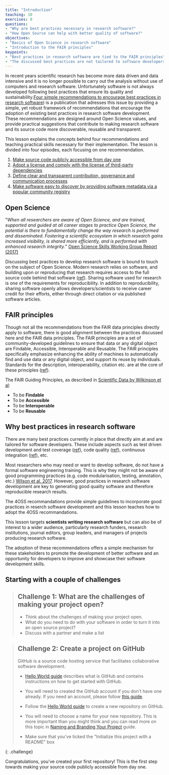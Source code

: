 ```yaml
---
title: "Introduction"
teaching: 10
exercises: 0
questions:
- "Why are best practices necessary in research software?"
- "How Open Source can help with better quality of software?"
objectives:
- "Basics of Open Science in research software"
- "Introduction to the FAIR principles"
keypoints:
- "Best practices in research software are tied to the FAIR principles"
- "The discussed best practices are not tailored to software developers, but rather to a wider audience"
---
```


In recent years scientific research has become more data driven and data intensive and it is no longer possible to carry out the analysis without use of computers and research software. Unfortunately software is not always developed following best practices that ensure its quality and sustainability.[Four simple recommendations to encourage best practices in research software](https://f1000research.com/articles/6-876/v1)) is a publication that adresses this issue by providing a simple, yet robust framework of recommendations that encourage the adoption of existing best practices in research software development. These recommendations are designed around Open Science values, and provide practical suggestions that contribute to making research software and its source code more discoverable, reusable and transparent.

This lesson explains the concepts behind four recommendations and teaching practical skills necessary for their implementation. The lesson is divided into four episodes, each focusing on one recommendation.

1. [Make source code publicly accessible from day one](../02-make-it-public/)
2. [Adopt a license and comply with the license of third-party dependencies](../03-use-license/)
3. [Define clear and transparent contribution, governance and communication processes](../04-contributions/)
4. [Make software easy to discover by providing software metadata via a popular community registry](../05-use-registry/)

## Open Science

"_When all researchers are aware of Open Science, and are trained, supported and guided at all career stages to practice Open Science, the potential is there to fundamentally change the way research is performed and disseminated. Fostering a scientific ecosystem in which research gains increased visibility, is shared more efficiently, and is performed with enhanced research integrity._" [Open Science Skills Working Group Report (2017)](https://ec.europa.eu/research/openscience/pdf/os_skills_wgreport_final.pdf#view=fit&pagemode=none)

Discussing best practices to develop research software is bound to touch on the subject of Open Science. Modern research relies on software, and building upon or reproducing that research requires access to the full source code behind that software ([ref](https://open-science-training-handbook.gitbook.io/book/examples-and-practical-guidance)). Sharing software used for research is one of the requirements for reproducibility. In addition to reproducibility, sharing software openly allows developers/scientists to receive career credit for their efforts, either through direct citation or via published software articles.

## FAIR principles

Though not all the recommendations from the FAIR data principles directly apply to software, there is good alignment between the practices discussed here and the FAIR data principles. The FAIR principles are a set of community-developed guidelines to ensure that data or any digital object are Findable, Accessible, Interoperable and Reusable. The FAIR principles specifically emphasize enhancing the ability of machines to automatically find and use data or any digital object, and support its reuse by individuals. Standards for the description, interoperability, citation etc. are at the core of these principles ([ref](https://www.incf.org/activities/standards-and-best-practices/what-is-fair)).

The FAIR Guiding Principles, as described in [Scientific Data by Wilkinson et al](https://www.nature.com/articles/sdata201618):
- To be **Findable**
- To be **Accessible**
- To be **Interoperable**
- To be **Reusable**

## Why best practices in research software

There are many best practices currently in place that directly aim at and are tailored for software developers. These include aspects such as test driven development and test coverage ([ref](https://github.com/r-lib/covr)), code quality ([ref](https://qaas.cyclopt.com/)), continuous integration ([ref](https://travis-ci.org)), etc. 

Most researchers who may need or want to develop software, do not have a formal software engineering training. This is why they might not be aware of good programming practices (e.g. code modularisation, testing, annotation, etc.) [Wilson et al. 2017](https://journals.plos.org/ploscompbiol/article?id=10.1371/journal.pcbi.1005510). 
However, good practices in research software development are key to generating good quality software and therefore reproducible research results. 

The 4OSS recommandations provide simple guidelines to incorporate good practices in reserch software development and this lesson teaches how to adopt the 4OSS recommandations.

This lesson targets **scientists writing research software** but can also be of interest to a wider audience, particularly research funders, research institutions, journal editors, group leaders, and managers of projects producing research software. <br>

The adoption of these recommendations offers a simple mechanism for these stakeholders to promote the development of better software and an opportunity for developers to improve and showcase their software development skills.

## Starting with a couple of challenges

> ## Challenge 1: What are the challenges of making your project open?
> - Think about the challenges of making your project open.
> - What do you need to do with your software in order to turn it into an open source project?
> - Discuss with a partner and make a list


> ## Challenge 2: Create a project on GitHub
> GitHub is a source code hosting service that facilitates collaborative software development.
> - [Hello World guide](https://guides.github.com/activities/hello-world/) describes  what is GitHub and contains instructions on how to get started with GitHub. 
>  
> - You will need to created the GitHub account if you don't have one already. If you need an account, please follow [this guide](https://services.github.com/on-demand/intro-to-github/create-github-account).
> - Follow the [Hello World guide](https://guides.github.com/activities/hello-world/) to create a new repository on GitHub.
> - You will need to choose a name for your new repository. This is more important than you might think and you can read more on this topic in [Naming and Branding Your Project](https://opensource.guide/starting-a-project/#naming-and-branding-your-project) guide.
> - Make sure that you've ticked the "Initialize this project with a README" box
>
{: .challenge}

Congratulations, you've created your first repository! This is the first step towards making your source code publicly accessible from day one.
